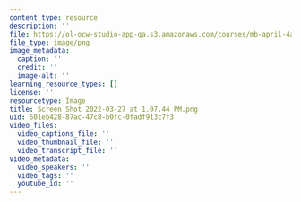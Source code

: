 ```yaml
---
content_type: resource
description: ''
file: https://ol-ocw-studio-app-qa.s3.amazonaws.com/courses/mb-april-4a/screen-shot-2022-03-27-at-10744-pm.png
file_type: image/png
image_metadata:
  caption: ''
  credit: ''
  image-alt: ''
learning_resource_types: []
license: ''
resourcetype: Image
title: Screen Shot 2022-03-27 at 1.07.44 PM.png
uid: 501eb428-87ac-47c8-b0fc-0fadf913c7f3
video_files:
  video_captions_file: ''
  video_thumbnail_file: ''
  video_transcript_file: ''
video_metadata:
  video_speakers: ''
  video_tags: ''
  youtube_id: ''
---
```


